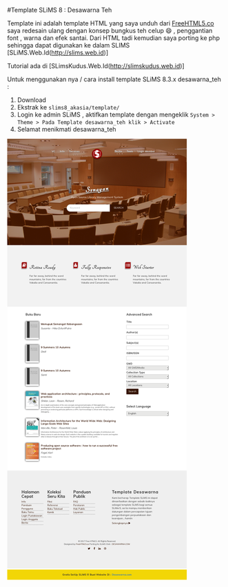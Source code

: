 #Template SLiMS 8 : Desawarna Teh


Template ini adalah template HTML yang saya unduh dari  [FreeHTML5.co](http://freehtml5.co/) saya redesain ulang dengan konsep bungkus teh celup :smile: , penggantian font , warna dan efek santai. Dari HTML tadi kemudian saya porting ke php sehingga dapat digunakan ke dalam SLIMS  [SLiMS.Web.Id(http://slims.web.id)]

Tutorial ada di [SLimsKudus.Web.Id(http://slimskudus.web.id)]

Untuk menggunakan nya / cara install template SLiMS 8.3.x desawarna_teh :
1. Download 
2. Ekstrak ke `slims8_akasia/template/`
3. Login ke admin SLiMS , aktifkan template dengan mengeklik `System > Theme > Pada Template desawarna_teh klik > Activate`
4. Selamat menikmati desawarna_teh

![Image](desawarna_teh_opac.png)